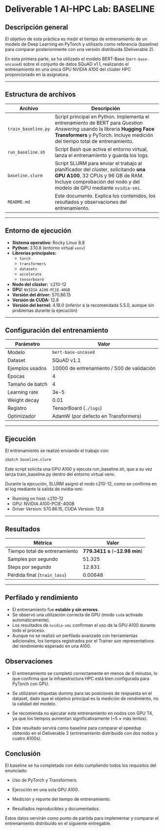 # Deliverable 1 AI-HPC Lab: BASELINE

## Descripción general

El objetivo de esta práctica es medir el tiempo de entrenamiento de un modelo de Deep Learning en PyTorch y utilizarlo como referencia (baseline) para comparar posteriormente con una versión distribuida (Deliverable 2).

En esta primera parte, se ha utilizado el modelo BERT-Base (`bert-base-uncased`) sobre el conjunto de datos SQuAD v1.1, realizando el entrenamiento en una única GPU NVIDIA A100 del clúster HPC proporcionado en la asignatura.

---

## Estructura de archivos

| Archivo | Descripción |
|----------|-------------|
| `train_baseline.py` | Script principal en Python. Implementa el entrenamiento de BERT para *Question Answering* usando la librería **Hugging Face Transformers** y PyTorch. Incluye medición del tiempo total de entrenamiento. |
| `run_baseline.sh` | Script Bash que activa el entorno virtual, lanza el entrenamiento y guarda los logs. |
| `baseline.slurm` | Script SLURM para enviar el trabajo al planificador del clúster, solicitando **una GPU A100**, 32 CPUs y 96 GB de RAM. Incluye comprobación del nodo y del modelo de GPU mediante `nvidia-smi`. |
| `README.md` | Este documento. Explica los contenidos, los resultados y observaciones del entrenamiento. |

---

## Entorno de ejecución

- **Sistema operativo:** Rocky Linux 8.8
- **Python:** 3.10.8 (entorno virtual `venv`)
- **Librerías principales:**
  - `torch`
  - `transformers` 
  - `datasets`
  - `accelerate`
  - `tensorboard`
- **Nodo del clúster:** `c210-12
- **GPU:** `NVIDIA A100-PCIE-40GB`
- **Versión del driver:** 570.86.15
- **Versión de CUDA:** 12.8
- **Versión del kernel:** 4.18.0 (inferior a la recomendada 5.5.0, aunque sin problemas durante la ejecución)

---

## Configuración del entrenamiento

| Parámetro | Valor |
|------------|--------|
| Modelo | `bert-base-uncased` |
| Dataset | SQuAD v1.1 |
| Ejemplos usados | 10000 de entrenamiento / 500 de validación |
| Épocas | 4 |
| Tamaño de batch | 4 |
| Learning rate | 3e-5 |
| Weight decay | 0.01 |
| Registro | TensorBoard (`./logs`) |
| Optimizador | AdamW (por defecto en Transformers) |

---

## Ejecución

El entrenamiento se realizó enviando el trabajo con:

```bash
sbatch baseline.slurm
```

Este script solicita una GPU A100 y ejecuta run_baseline.sh, que a su vez lanza train_baseline.py dentro del entorno virtual venv.

Durante la ejecución, SLURM asignó el nodo c210-12, como se confirma en el log mediante la salida de nvidia-smi:

- Running on host: c210-12
- GPU: NVIDIA A100-PCIE-40GB
- Driver Version: 570.86.15, CUDA Version: 12.8


---

## Resultados

| Métrica | Valor |
|----------|--------|
| Tiempo total de entrenamiento | **779.3411 s** (~**12.98 min**) |
| Samples por segundo | 51.325 |
| Steps por segundo | 12.831 |
| Pérdida final (`train_loss`) | 0.00648 |

---

## Perfilado y rendimiento

- El entrenamiento fue **estable y sin errores**. 
- Se observó una utilización correcta de GPU (modo `cuda` activado automáticamente). 
- Los resultados de `nvidia-smi` confirman el uso de la GPU A100 durante todo el proceso. 
- Aunque no se realizó un perfilado avanzado con herramientas adicionales, los tiempos registrados por el Trainer son representativos del rendimiento esperado en una A100.

## Observaciones

- El entrenamiento se completó correctamente en menos de 6 minutos, lo que confirma que la infraestructura HPC está bien configurada para PyTorch con GPU.

- Se utilizaron etiquetas dummy para las posiciones de respuesta en el dataset, dado que el objetivo principal es la medición de rendimiento, no la calidad del modelo.

- Se recomienda no ejecutar este entrenamiento en nodos con GPU T4, ya que los tiempos aumentan significativamente (~5 × más lentos).

- Este resultado servirá como baseline para comparar el speedup obtenido en el Deliverable 2 (entrenamiento distribuido con dos nodos y cuatro A100s).

## Conclusión

El baseline se ha completado con éxito cumpliendo todos los requisitos del enunciado:

- Uso de PyTorch y Transformers.

- Ejecución en una sola GPU A100.

- Medición y reporte del tiempo de entrenamiento.

- Resultados reproducibles y documentados.

Estos datos servirán como punto de partida para implementar y comparar el entrenamiento distribuido en el siguiente entregable.